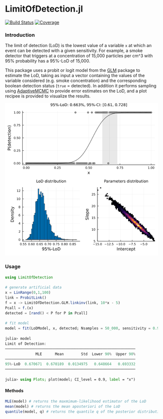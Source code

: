 # LimitOfDetection.jl

[![Build Status](https://github.com/jonathanBieler/LimitOfDetection.jl/actions/workflows/CI.yml/badge.svg?branch=main)](https://github.com/jonathanBieler/LimitOfDetection.jl/actions/workflows/CI.yml?query=branch%3Amain)
[![Coverage](https://codecov.io/gh/jonathanBieler/LimitOfDetection.jl/branch/main/graph/badge.svg)](https://codecov.io/gh/jonathanBieler/LimitOfDetection.jl)


### Introduction

The limit of detection (LoD) is the lowest value of a variable `x` at which an event can 
be detected with a given sensitivity. For example, a smoke detector that triggers at a
concentration of 15,000 particles per cm^3 with 95% probability has a 95%-LoD of 15,000.

This package uses a probit or logit model from the [GLM](https://github.com/JuliaStats/GLM.jl) package to estimate the LoD, taking as input a vector
containing the values of the variable considered (e.g. smoke concentration) and the corresponding boolean detection status (`true` = detected). 
In addition it performs sampling using [AdaptiveMCMC](https://github.com/mvihola/AdaptiveMCMC.jl) to provide error estimates on the LoD, and
a plot recipee is provided to visualize the results.

![screenshot](docs/lod_plot.png)

### Usage

```julia
using LimitOfDetection

# generate artificial data   
x = LinRange(0,1,100)
link = ProbitLink()
f = x -> LimitOfDetection.GLM.linkinv(link, 10*x - 5)
Pcall = f.(x) 
detected = [rand() < P for P in Pcall]

# fit model
model = fit(LoDModel, x, detected; Nsamples = 50_000, sensitivity = 0.95, link = ProbitLink())
    
julia> model
Limit of Detection:
────────────────────────────────────────────────────────────
              MLE      Mean        Std  Lower 90%  Upper 90%
────────────────────────────────────────────────────────────
95%-LoD  0.670671  0.670189  0.0134975   0.648664   0.693332
────────────────────────────────────────────────────────────

julia> using Plots; plot(model; CI_level = 0.9, label = "x")
```

#### Methods

```julia
MLE(model) # returns the maxmimum-likelihood estimator of the LoD
mean(model) # returns the mean aposteriori of the LoD
quantile(model, q) # returns the quantile q of the posterior distribution
```
